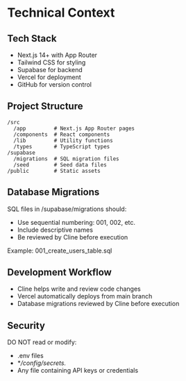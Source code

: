 # Technical Context

## Tech Stack

- Next.js 14+ with App Router
- Tailwind CSS for styling
- Supabase for backend
- Vercel for deployment
- GitHub for version control

## Project Structure

```text
/src
  /app         # Next.js App Router pages
  /components  # React components
  /lib         # Utility functions
  /types       # TypeScript types
/supabase
  /migrations  # SQL migration files
  /seed        # Seed data files
/public        # Static assets
```

## Database Migrations

SQL files in /supabase/migrations should:

- Use sequential numbering: 001, 002, etc.
- Include descriptive names
- Be reviewed by Cline before execution

Example: 001_create_users_table.sql

## Development Workflow

- Cline helps write and review code changes
- Vercel automatically deploys from main branch
- Database migrations reviewed by Cline before execution

## Security

DO NOT read or modify:

- .env files
- **/config/secrets.*
- Any file containing API keys or credentials
